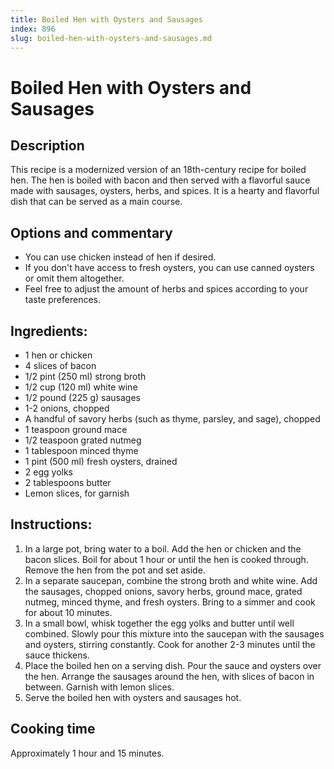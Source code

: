 ```yaml
---
title: Boiled Hen with Oysters and Sausages
index: 896
slug: boiled-hen-with-oysters-and-sausages.md
---
```


# Boiled Hen with Oysters and Sausages

## Description
This recipe is a modernized version of an 18th-century recipe for boiled hen. The hen is boiled with bacon and then served with a flavorful sauce made with sausages, oysters, herbs, and spices. It is a hearty and flavorful dish that can be served as a main course.

## Options and commentary
- You can use chicken instead of hen if desired.
- If you don't have access to fresh oysters, you can use canned oysters or omit them altogether.
- Feel free to adjust the amount of herbs and spices according to your taste preferences.

## Ingredients:
- 1 hen or chicken
- 4 slices of bacon
- 1/2 pint (250 ml) strong broth
- 1/2 cup (120 ml) white wine
- 1/2 pound (225 g) sausages
- 1-2 onions, chopped
- A handful of savory herbs (such as thyme, parsley, and sage), chopped
- 1 teaspoon ground mace
- 1/2 teaspoon grated nutmeg
- 1 tablespoon minced thyme
- 1 pint (500 ml) fresh oysters, drained
- 2 egg yolks
- 2 tablespoons butter
- Lemon slices, for garnish

## Instructions:
1. In a large pot, bring water to a boil. Add the hen or chicken and the bacon slices. Boil for about 1 hour or until the hen is cooked through. Remove the hen from the pot and set aside.
2. In a separate saucepan, combine the strong broth and white wine. Add the sausages, chopped onions, savory herbs, ground mace, grated nutmeg, minced thyme, and fresh oysters. Bring to a simmer and cook for about 10 minutes.
3. In a small bowl, whisk together the egg yolks and butter until well combined. Slowly pour this mixture into the saucepan with the sausages and oysters, stirring constantly. Cook for another 2-3 minutes until the sauce thickens.
4. Place the boiled hen on a serving dish. Pour the sauce and oysters over the hen. Arrange the sausages around the hen, with slices of bacon in between. Garnish with lemon slices.
5. Serve the boiled hen with oysters and sausages hot.

## Cooking time
Approximately 1 hour and 15 minutes.
